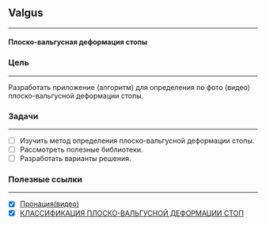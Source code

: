 ## Valgus
___
#### Плоско-вальгусная деформация стопы

### Цель
___
Разработать приложение (алгоритм) для определения по фото (видео) плоско-вальгусной деформации стопы.

### **Задачи**
___
- [ ] Изучить метод определения плоско-вальгусной деформации стопы.
- [ ] Рассмотреть полезные библиотеки.
- [ ] Разработать варианты решения.

### Полезные ссылки
___
- [x] [Пронация(видео)](https://youtu.be/7ec8YnKBCt0?si=XBUyKiy460pbOQat)
- [x] [КЛАССИФИКАЦИЯ ПЛОСКО-ВАЛЬГУСНОЙ ДЕФОРМАЦИИ СТОП](http://vestnik.krsu.edu.kg/archive/15/1139) 
